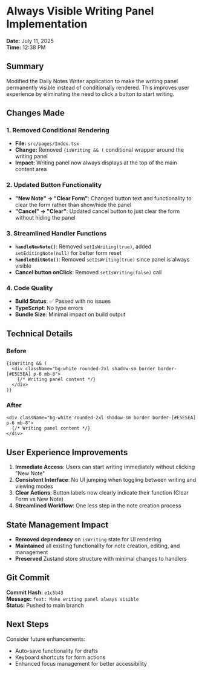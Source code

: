 # Always Visible Writing Panel Implementation

**Date:** July 11, 2025  
**Time:** 12:38 PM

## Summary

Modified the Daily Notes Writer application to make the writing panel permanently visible instead of conditionally rendered. This improves user experience by eliminating the need to click a button to start writing.

## Changes Made

### 1. Removed Conditional Rendering
- **File:** `src/pages/Index.tsx`
- **Change:** Removed `{isWriting && (` conditional wrapper around the writing panel
- **Impact:** Writing panel now always displays at the top of the main content area

### 2. Updated Button Functionality
- **"New Note" → "Clear Form"**: Changed button text and functionality to clear the form rather than show/hide the panel
- **"Cancel" → "Clear"**: Updated cancel button to just clear the form without hiding the panel

### 3. Streamlined Handler Functions
- **`handleNewNote()`**: Removed `setIsWriting(true)`, added `setEditingNote(null)` for better form reset
- **`handleEditNote()`**: Removed `setIsWriting(true)` since panel is always visible
- **Cancel button onClick**: Removed `setIsWriting(false)` call

### 4. Code Quality
- **Build Status**: ✅ Passed with no issues
- **TypeScript**: No type errors
- **Bundle Size**: Minimal impact on build output

## Technical Details

### Before
```tsx
{isWriting && (
  <div className="bg-white rounded-2xl shadow-sm border border-[#E5E5EA] p-6 mb-8">
    {/* Writing panel content */}
  </div>
)}
```

### After
```tsx
<div className="bg-white rounded-2xl shadow-sm border border-[#E5E5EA] p-6 mb-8">
  {/* Writing panel content */}
</div>
```

## User Experience Improvements

1. **Immediate Access**: Users can start writing immediately without clicking "New Note"
2. **Consistent Interface**: No UI jumping when toggling between writing and viewing modes
3. **Clear Actions**: Button labels now clearly indicate their function (Clear Form vs New Note)
4. **Streamlined Workflow**: One less step in the note creation process

## State Management Impact

- **Removed dependency** on `isWriting` state for UI rendering
- **Maintained** all existing functionality for note creation, editing, and management
- **Preserved** Zustand store structure with minimal changes to handlers

## Git Commit

**Commit Hash:** `e1c5b43`  
**Message:** `feat: Make writing panel always visible`  
**Status:** Pushed to main branch

## Next Steps

Consider future enhancements:
- Auto-save functionality for drafts
- Keyboard shortcuts for form actions
- Enhanced focus management for better accessibility